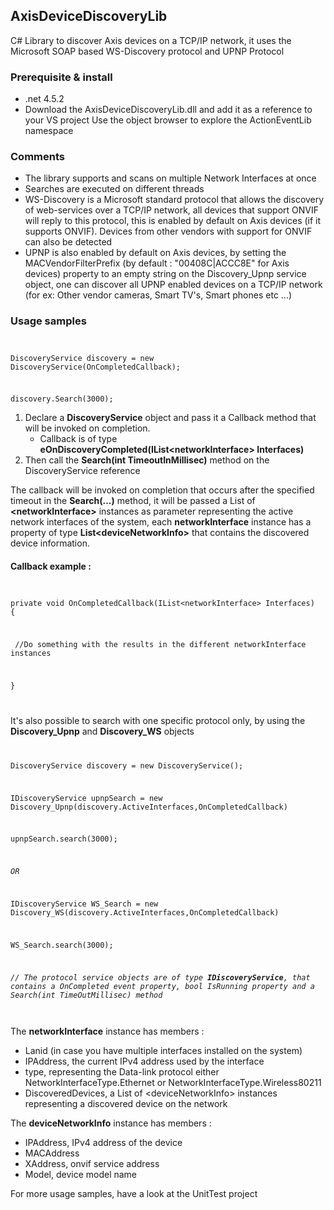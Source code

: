 <h2>AxisDeviceDiscoveryLib</h2>
C# Library to discover Axis devices on a TCP/IP network, it uses the Microsoft SOAP based WS-Discovery protocol and UPNP Protocol

<h3>Prerequisite & install</h3>

- .net 4.5.2
- Download the AxisDeviceDiscoveryLib.dll and add it as a reference to your VS project
  Use the object browser to explore the ActionEventLib namespace
  
<H3>Comments</H3>
  
  - The library supports and scans on multiple Network Interfaces at once
  - Searches are executed on different threads
  - WS-Discovery is a Microsoft standard protocol that allows the discovery of web-services over a TCP/IP network, all devices that       support ONVIF will reply to this protocol, this is enabled by default on Axis devices (if it supports ONVIF). Devices from other vendors with support for ONVIF can also be detected
  - UPNP is also enabled by default on Axis devices, by setting the MACVendorFilterPrefix (by default : "00408C|ACCC8E" for Axis devices) property to an empty string on the Discovery_Upnp service object, one can discover all UPNP enabled devices on a TCP/IP network (for ex: Other vendor cameras, Smart TV's, Smart phones etc ...)
  
<H3>Usage samples</H3>
<code>
<p>DiscoveryService discovery = new DiscoveryService(OnCompletedCallback);</p>
<p>discovery.Search(3000);</p></code>

1. Declare a <b>DiscoveryService</b> object and pass it a Callback method that will be invoked on completion.
    -  Callback is of type <b>eOnDiscoveryCompleted(IList&lt;networkInterface&gt; Interfaces)</b>
2. Then call the <b>Search(int TimeoutInMillisec)</b> method on the DiscoveryService reference

<p>The callback will be invoked on completion that occurs after the specified timeout in the <b>Search(...)</b> method, it will be passed a List of <b>&lt;networkInterface&gt;</b> instances as parameter representing the active network interfaces of the system, each <b>networkInterface</b> instance has a property of type <b>List&lt;deviceNetworkInfo&gt;</b> that contains the discovered device information.</p>

<h4>Callback example :</h4>
<code>
<p>private void OnCompletedCallback(IList&lt;networkInterface&gt; Interfaces)
{</p>
<p>&emsp;//Do something with the results in the different networkInterface instances</p>
<p>}</p>
</code>

<p>It's also possible to search with one specific protocol only, by using the <b>Discovery_Upnp</b> and <b>Discovery_WS</b> objects</p>

<code>
<p>DiscoveryService discovery = new DiscoveryService();</p>
<p>IDiscoveryService upnpSearch = new Discovery_Upnp(discovery.ActiveInterfaces,OnCompletedCallback)</p>
<p>upnpSearch.search(3000);</p>
<p><i>OR</i></p>
<p>IDiscoveryService WS_Search = new Discovery_WS(discovery.ActiveInterfaces,OnCompletedCallback)</p>
<p>WS_Search.search(3000);</p>
<p><i>// The protocol service objects are of type <b>IDiscoveryService</b>, that contains a OnCompleted event property, bool IsRunning property and a Search(int TimeOutMillisec) method</i><p>
</code>

The <b>networkInterface</b> instance has members :
- Lanid (in case you have multiple interfaces installed on the system) 
- IPAddress, the current IPv4 address used by the interface
- type, representing the Data-link protocol either NetworkInterfaceType.Ethernet or NetworkInterfaceType.Wireless80211
- DiscoveredDevices, a List of &lt;deviceNetworkInfo&gt; instances representing a discovered device on the network

The <b>deviceNetworkInfo</b> instance has members :
- IPAddress, IPv4 address of the device
- MACAddress
- XAddress, onvif service address
- Model, device model name

For more usage samples, have a look at the UnitTest project
